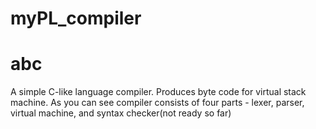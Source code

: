 # myPL_compiler
# abc
A simple C-like language compiler. Produces byte code for virtual stack machine. As you can see compiler consists of four parts - lexer, parser, virtual machine, and syntax checker(not ready so far)
